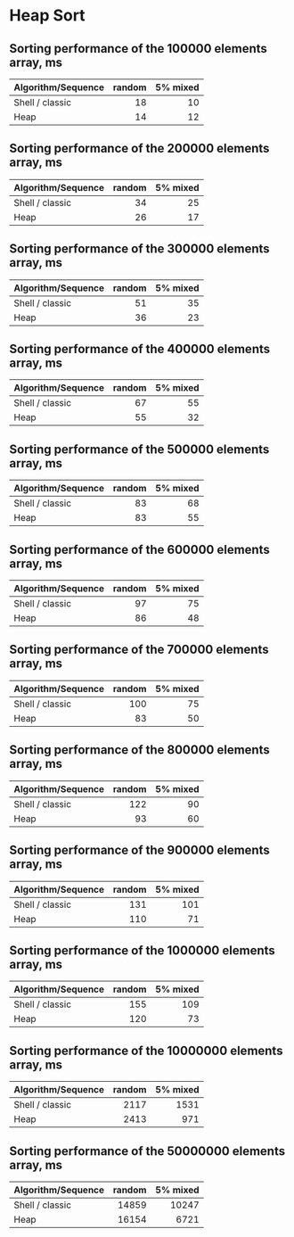 # Heap Sort

## Sorting performance of the 100000 elements array, ms 

|Algorithm/Sequence      |random     | 5% mixed| 
|------------------------|----------:|----------:|
| Shell / classic        |        18 |        10 |
| Heap                   |        14 |        12 |

## Sorting performance of the 200000 elements array, ms 

|Algorithm/Sequence      |random     | 5% mixed| 
|------------------------|----------:|----------:|
| Shell / classic        |        34 |        25 |
| Heap                   |        26 |        17 |

## Sorting performance of the 300000 elements array, ms 

|Algorithm/Sequence      |random     | 5% mixed| 
|------------------------|----------:|----------:|
| Shell / classic        |        51 |        35 |
| Heap                   |        36 |        23 |

## Sorting performance of the 400000 elements array, ms 

|Algorithm/Sequence      |random     | 5% mixed| 
|------------------------|----------:|----------:|
| Shell / classic        |        67 |        55 |
| Heap                   |        55 |        32 |

## Sorting performance of the 500000 elements array, ms 

|Algorithm/Sequence      |random     | 5% mixed| 
|------------------------|----------:|----------:|
| Shell / classic        |        83 |        68 |
| Heap                   |        83 |        55 |

## Sorting performance of the 600000 elements array, ms 

|Algorithm/Sequence      |random     | 5% mixed| 
|------------------------|----------:|----------:|
| Shell / classic        |        97 |        75 |
| Heap                   |        86 |        48 |

 ## Sorting performance of the 700000 elements array, ms 

|Algorithm/Sequence      |random     | 5% mixed| 
|------------------------|----------:|----------:|
| Shell / classic        |       100 |        75 |
| Heap                   |        83 |        50 |

## Sorting performance of the 800000 elements array, ms 

|Algorithm/Sequence      |random     | 5% mixed| 
|------------------------|----------:|----------:|
| Shell / classic        |       122 |        90 |
| Heap                   |        93 |        60 |

 ## Sorting performance of the 900000 elements array, ms 

|Algorithm/Sequence      |random     | 5% mixed| 
|------------------------|----------:|----------:|
| Shell / classic        |       131 |       101 |
| Heap                   |       110 |        71 |

## Sorting performance of the 1000000 elements array, ms 

|Algorithm/Sequence      |random     | 5% mixed| 
|------------------------|----------:|----------:|
| Shell / classic        |       155 |       109 |
| Heap                   |       120 |        73 |

## Sorting performance of the 10000000 elements array, ms 

|Algorithm/Sequence      |random     | 5% mixed| 
|------------------------|----------:|----------:|
| Shell / classic        |      2117 |      1531 |
| Heap                   |      2413 |       971 |

## Sorting performance of the 50000000 elements array, ms 

|Algorithm/Sequence      |random     | 5% mixed| 
|------------------------|----------:|----------:|
| Shell / classic        |     14859 |     10247 |
| Heap                   |     16154 |      6721 |

